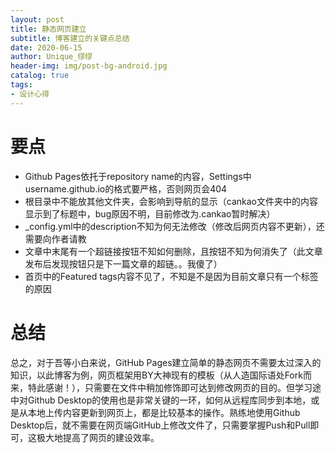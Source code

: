 ```yaml
---
layout: post
title: 静态网页建立
subtitle: 博客建立的关键点总结
date: 2020-06-15
author: Unique_缪缪
header-img: img/post-bg-android.jpg
catalog: true
tags:
- 设计心得
---
```

# 要点
* Github Pages依托于repository name的内容，Settings中username.github.io的格式要严格，否则网页会404
* 根目录中不能放其他文件夹，会影响到导航的显示（cankao文件夹中的内容显示到了标题中，bug原因不明，目前修改为.cankao暂时解决）
* _config.yml中的description不知为何无法修改（修改后网页内容不更新），还需要向作者请教
* 文章中末尾有一个超链接按钮不知如何删除，且按钮不知为何消失了（此文章发布后发现按钮只是下一篇文章的超链。。我傻了）
* 首页中的Featured tags内容不见了，不知是不是因为目前文章只有一个标签的原因
# 总结
总之，对于吾等小白来说，GitHub Pages建立简单的静态网页不需要太过深入的知识，以此博客为例，网页框架用BY大神现有的模板（从人造国际语处Fork而来，特此感谢！），只需要在文件中稍加修饰即可达到修改网页的目的。但学习途中对Github Desktop的使用也是非常关键的一环，如何从远程库同步到本地，或是从本地上传内容更新到网页上，都是比较基本的操作。熟练地使用Github Desktop后，就不需要在网页端GitHub上修改文件了，只需要掌握Push和Pull即可，这极大地提高了网页的建设效率。

